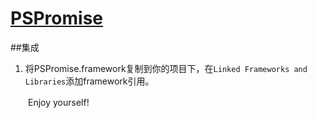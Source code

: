 # [PSPromise]()
##集成

1. 将PSPromise.framework复制到你的项目下，在`Linked Frameworks and Libraries`添加framework引用。

　　Enjoy yourself!